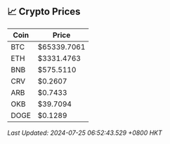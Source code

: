 ## 📈 Crypto Prices

| Coin | Price |
| ---- | ----- |
| BTC | $65339.7061 |
| ETH | $3331.4763 |
| BNB | $575.5110 |
| CRV | $0.2607 |
| ARB | $0.7433 |
| OKB | $39.7094 |
| DOGE | $0.1289 |

_Last Updated: 2024-07-25 06:52:43.529 +0800 HKT_